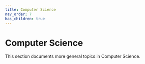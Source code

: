 ```yaml
---
title: Computer Science
nav_order: 7
has_children: true
---
```


# Computer Science

This section documents more general topics in Computer Science.